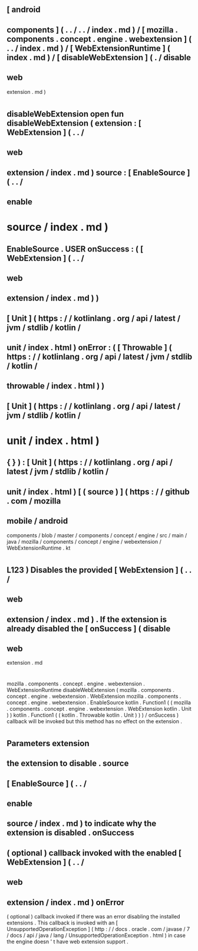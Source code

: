 [
android
-
components
]
(
.
.
/
.
.
/
index
.
md
)
/
[
mozilla
.
components
.
concept
.
engine
.
webextension
]
(
.
.
/
index
.
md
)
/
[
WebExtensionRuntime
]
(
index
.
md
)
/
[
disableWebExtension
]
(
.
/
disable
-
web
-
extension
.
md
)
#
disableWebExtension
open
fun
disableWebExtension
(
extension
:
[
WebExtension
]
(
.
.
/
-
web
-
extension
/
index
.
md
)
source
:
[
EnableSource
]
(
.
.
/
-
enable
-
source
/
index
.
md
)
=
EnableSource
.
USER
onSuccess
:
(
[
WebExtension
]
(
.
.
/
-
web
-
extension
/
index
.
md
)
)
-
>
[
Unit
]
(
https
:
/
/
kotlinlang
.
org
/
api
/
latest
/
jvm
/
stdlib
/
kotlin
/
-
unit
/
index
.
html
)
onError
:
(
[
Throwable
]
(
https
:
/
/
kotlinlang
.
org
/
api
/
latest
/
jvm
/
stdlib
/
kotlin
/
-
throwable
/
index
.
html
)
)
-
>
[
Unit
]
(
https
:
/
/
kotlinlang
.
org
/
api
/
latest
/
jvm
/
stdlib
/
kotlin
/
-
unit
/
index
.
html
)
=
{
}
)
:
[
Unit
]
(
https
:
/
/
kotlinlang
.
org
/
api
/
latest
/
jvm
/
stdlib
/
kotlin
/
-
unit
/
index
.
html
)
[
(
source
)
]
(
https
:
/
/
github
.
com
/
mozilla
-
mobile
/
android
-
components
/
blob
/
master
/
components
/
concept
/
engine
/
src
/
main
/
java
/
mozilla
/
components
/
concept
/
engine
/
webextension
/
WebExtensionRuntime
.
kt
#
L123
)
Disables
the
provided
[
WebExtension
]
(
.
.
/
-
web
-
extension
/
index
.
md
)
.
If
the
extension
is
already
disabled
the
[
onSuccess
]
(
disable
-
web
-
extension
.
md
#
mozilla
.
components
.
concept
.
engine
.
webextension
.
WebExtensionRuntime
disableWebExtension
(
mozilla
.
components
.
concept
.
engine
.
webextension
.
WebExtension
mozilla
.
components
.
concept
.
engine
.
webextension
.
EnableSource
kotlin
.
Function1
(
(
mozilla
.
components
.
concept
.
engine
.
webextension
.
WebExtension
kotlin
.
Unit
)
)
kotlin
.
Function1
(
(
kotlin
.
Throwable
kotlin
.
Unit
)
)
)
/
onSuccess
)
callback
will
be
invoked
but
this
method
has
no
effect
on
the
extension
.
#
#
#
Parameters
extension
-
the
extension
to
disable
.
source
-
[
EnableSource
]
(
.
.
/
-
enable
-
source
/
index
.
md
)
to
indicate
why
the
extension
is
disabled
.
onSuccess
-
(
optional
)
callback
invoked
with
the
enabled
[
WebExtension
]
(
.
.
/
-
web
-
extension
/
index
.
md
)
onError
-
(
optional
)
callback
invoked
if
there
was
an
error
disabling
the
installed
extensions
.
This
callback
is
invoked
with
an
[
UnsupportedOperationException
]
(
http
:
/
/
docs
.
oracle
.
com
/
javase
/
7
/
docs
/
api
/
java
/
lang
/
UnsupportedOperationException
.
html
)
in
case
the
engine
doesn
'
t
have
web
extension
support
.
